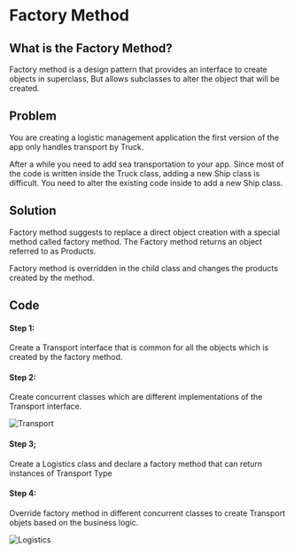 # Factory Method

## What is the Factory Method?
Factory method is a design pattern that provides an interface to create objects in superclass, But allows subclasses to 
alter the object that will be created.

## Problem
You are creating a logistic management application the first version of the app only handles transport by Truck.
	
After a while you need to add sea transportation to your app. Since most of the code is written inside the Truck class, 
adding a new Ship class is difficult. You need to alter the existing code inside to add a new Ship class.

## Solution
Factory method suggests to replace a direct object creation with a special method called factory method. The Factory 
method returns an object referred to as Products.

Factory method is overridden in the child class and changes the products created by the method.

## Code
#### Step 1:
Create a Transport interface that is common for all the objects which is created by the factory method.
#### Step 2:
Create concurrent classes which are different implementations of the Transport interface.

![Transport](/src/main/resources/Transport.png "Transport")

#### Step 3;
Create a Logistics class and declare a factory method that can return instances of Transport Type

#### Step 4:
Override factory method in different concurrent classes to create Transport objets based on the business logic.

![Logistics](/src/main/resources/Logistics.png "Logistics")
